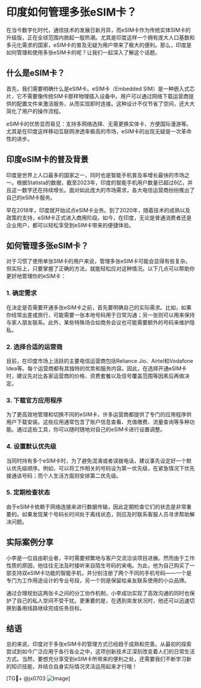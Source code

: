 # 印度如何管理多张eSIM卡？

在当今数字化时代，通信技术的发展日新月异，而eSIM卡作为传统实体SIM卡的升级版，正在全球范围内掀起一股热潮。尤其是印度这样一个拥有庞大人口基数和多元化需求的国家，eSIM卡的普及无疑为用户带来了极大的便利。那么，印度是如何管理和使用多张eSIM卡的呢？让我们一起深入了解这个话题。

## 什么是eSIM卡？

首先，我们需要明确什么是eSIM卡。eSIM卡（Embedded SIM）是一种嵌入式芯片，它不需要像传统SIM卡那样物理插入设备中。用户可以通过网络下载运营商提供的配置文件来激活服务，从而实现即时连接。这种设计不仅节省了空间，还大大简化了用户的操作流程。

eSIM卡的优势显而易见：支持多网络选择、无需更换实体卡、方便国际漫游等。尤其是在印度这样移动互联网渗透率极高的市场，eSIM卡的出现无疑是一次革命性的进步。

## 印度eSIM卡的普及背景

印度是世界上人口最多的国家之一，同时也是智能手机普及率增长最快的市场之一。根据Statista的数据，截至2023年，印度的智能手机用户数量已超过6亿，并且这一数字还在持续增长。面对如此庞大的市场需求，各大电信运营商纷纷推出了自己的eSIM卡服务。

早在2018年，印度就开始试点eSIM卡业务。到了2020年，随着技术的成熟以及政策的支持，eSIM卡正式进入商用阶段。如今，在印度，无论是普通消费者还是企业用户，都可以轻松享受到eSIM卡带来的便捷体验。

## 如何管理多张eSIM卡？

对于习惯了使用单张SIM卡的用户来说，管理多张eSIM卡可能会显得有些复杂。但实际上，只要掌握了正确的方法，就能轻松应对这种情况。以下几点可以帮助你更好地管理你的eSIM卡：

### 1. 确定需求
在决定是否需要开通多张eSIM卡之前，首先要明确自己的实际需求。比如，如果你经常出差或旅行，可能需要一张本地号码用于日常沟通；另一张则可以用来保持与家人朋友联系。此外，某些特殊场合如商务会议也可能需要额外的号码来维护隐私。

### 2. 选择合适的运营商
目前，在印度市场上活跃的主要电信运营商包括Reliance Jio、Airtel和Vodafone Idea等。每个运营商都有其独特的优势和服务内容。因此，在选择开通eSIM卡时，建议先对比各家运营商的价格、资费套餐以及信号覆盖范围等因素后再做决定。

### 3. 下载官方应用程序
为了更高效地管理和切换不同的eSIM卡，许多运营商都提供了专门的应用程序供用户下载安装。这些应用通常包含了账户信息查看、充值缴费、流量查询等多种功能。通过这些工具，你可以随时随地对自己的eSIM卡进行设置调整。

### 4. 设置默认优先级
当同时持有多个eSIM卡时，为了避免混淆或者误拨电话，建议事先设定好一个默认优先级顺序。例如，可以将工作相关的号码设为第一优先级，在紧急情况下优先接通该号码；而个人生活方面则安排第二优先级。

### 5. 定期检查状态
由于eSIM卡依赖于网络连接来进行数据传输，因此定期检查它们的状态是非常重要的。如果发现某个号码长时间处于离线状态，则应及时联系客服人员寻求帮助解决问题。

## 实际案例分享

小李是一位自由职业者，平时需要频繁地与客户交流洽谈项目进展。然而由于工作性质的原因，他往往无法及时接听来自陌生号码的来电。为此，他为自己购买了一部支持双eSIM卡功能的智能手机，并分别注册了两个不同的手机号码——一个是专门为工作用途设计的专业号段，另一个则是保留给亲友联系使用的小众品牌。

通过合理规划这两张卡之间的分工协作机制，小李成功实现了高效沟通的同时也保护了自己的私人空间不受干扰。更重要的是，在遇到突发状况时，他还可以迅速切换到备用线路继续完成任务目标。

## 结语

总的来说，印度对于多张eSIM卡的管理方式已经趋于成熟和完善。从最初的探索尝试到如今广泛应用于各行各业之中，这项创新技术正深刻改变着人们的日常生活方式。当然，要想充分享受到eSIM卡所带来的便利之处，还需要我们不断学习新的知识技能，并结合自身实际情况灵活运用起来才行哦！

[TG💪+ @jx0703 ![Image](https://github.com/user-attachments/assets/dbca1d08-cadb-493c-b0ec-ad6f7a83f270)]